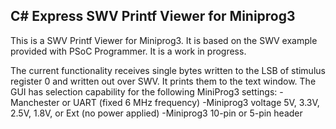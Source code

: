 ## C# Express SWV Printf Viewer for Miniprog3 ##

This is a SWV Printf Viewer for Miniprog3. It is based on the SWV example provided with PSoC Programmer. It is a work in progress.

The current functionality receives single bytes written to the LSB of stimulus register 0 and written out over SWV. It prints them to the text window. The GUI has selection capability for the following MiniProg3 settings:
-Manchester or UART (fixed 6 MHz frequency)
-Miniprog3 voltage 5V, 3.3V, 2.5V, 1.8V, or Ext (no power applied)
-Miniprog3 10-pin or 5-pin header
